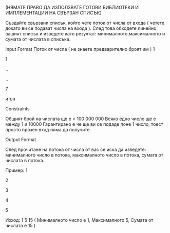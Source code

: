 (НЯМАТЕ ПРАВО ДА ИЗПОЛЗВАТЕ ГОТОВИ БИБЛИОТЕКИ И ИМПЛЕМЕНТАЦИИ НА СВЪРЗАН СПИСЪК)

Създайте свързани списък, който чете поток от числа от входа ( четете докато ви се подават числа на входа ).
След това обходете линейно вашият списък и изведете като резултат: минималното,максималното и сумата от числата в списъка.

Input Format
Поток от числа ( не знаете предварително броят им ) 1

1

..

..

7

и т.н

Constraints

Общият брой на числата ще е < 100 000 000
Всяко едно число ще е между 1 и 10000
Гарантирано е че ще ви се подаде поне 1 число, тоест просто празен вход няма да получите.

Output Format

След прочитане на потока от числа от вас се иска да изведете: минималното число в потока, максималното число в потока, сумата от числата в потока.

Пример:
1

2

3

4

5

Изход: 1 5 15 ( Минималното число е 1, Максималното 5, Сумата от числата е 15 )
